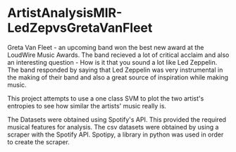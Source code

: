 # ArtistAnalysisMIR-LedZepvsGretaVanFleet
Greta Van Fleet - an upcoming band won the best new award at the LoudWire Music Awards. The band recieved a lot of critical 
acclaim and also an interesting question - How is it that you sound a lot like Led Zeppelin. The band responded by saying that
Led Zeppelin was very instrumental in the making of their band and also a great source of inspiration while making music. 

This project attempts to use a one class SVM to plot the two artist's entropies to see how similar the artists' music really is.

The Datasets were obtained using Spotify's API. This provided the required musical features for analysis. The csv datasets were
obtained by using a scraper with the Spotify API. Spotipy, a library in python was used in order to create the scraper.


